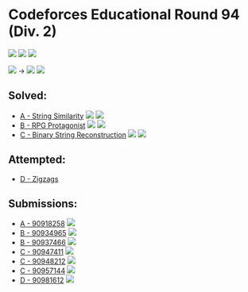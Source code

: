 # Codeforces Educational Round 94 (Div. 2)

![](https://img.shields.io/badge/Participation-5-blueviolet)
![](https://img.shields.io/badge/Rank-1766-blue)
![](https://img.shields.io/badge/Penalty-195-red)

![](https://img.shields.io/badge/Pupil-1345-lightgreen) →
![](https://img.shields.io/badge/Specialist-1766-cyan)
![](https://img.shields.io/badge/-%2B164-green)

## Solved:
* [A - String Similarity](https://codeforces.com/contest/1400/problem/A)
![](https://img.shields.io/badge/Time-00%3A10-yellowgreen)
![](https://img.shields.io/badge/Penalty-10-red)
* [B - RPG Protagonist](https://codeforces.com/contest/1400/problem/B)
![](https://img.shields.io/badge/Time-00%3A39-yellowgreen)
![](https://img.shields.io/badge/Penalty-49-red)
* [C - Binary String Reconstruction](https://codeforces.com/contest/1400/problem/C)
![](https://img.shields.io/badge/Time-01%3A14-yellowgreen)
![](https://img.shields.io/badge/Penalty-84-red)

## Attempted:
* [D - Zigzags](https://codeforces.com/contest/1400/problem/D)

## Submissions:
* [A - 90918258](https://codeforces.com/contest/1400/submission/90918258)
![](https://img.shields.io/badge/-Accepted-brightgreen)
* [B - 90934965](https://codeforces.com/contest/1400/submission/90934965)
![](https://img.shields.io/badge/-Failed%20test%202-red)
* [B - 90937466](https://codeforces.com/contest/1400/submission/90937466)
![](https://img.shields.io/badge/-Accepted-brightgreen)
* [C - 90947411](https://codeforces.com/contest/1400/submission/90947411)
![](https://img.shields.io/badge/-Failed%20test%202-red)
* [C - 90948212](https://codeforces.com/contest/1400/submission/90948212)
![](https://img.shields.io/badge/-Failed%20test%201-yellow)
* [C - 90957144](https://codeforces.com/contest/1400/submission/90957144)
![](https://img.shields.io/badge/-Accepted-brightgreen)
* [D - 90981612](https://codeforces.com/contest/1400/submission/90981612)
![](https://img.shields.io/badge/-Runtime%20error%20on%20test%205-red)
